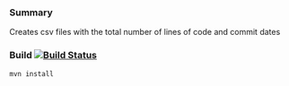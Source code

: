 ### Summary 
Creates csv files with the total number of lines of code and commit dates

### Build [![Build Status](https://travis-ci.org/HerrAachen/Git-History-Stats.svg?branch=master)](https://travis-ci.org/HerrAachen/Git-History-Stats)

`mvn install` 
